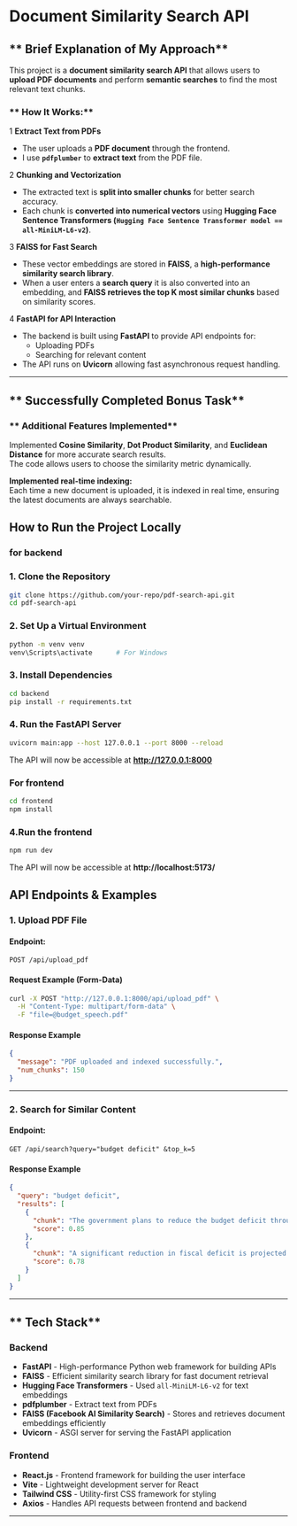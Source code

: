# Document Similarity Search API

## ** Brief Explanation of My Approach**  

This project is a **document similarity search API** that allows users to **upload PDF documents** and perform **semantic searches** to find the most relevant text chunks.  

### ** How It Works:**  

1️ **Extract Text from PDFs**   
   - The user uploads a **PDF document** through the frontend.  
   - I use **`pdfplumber`** to **extract text** from the PDF file.  

2 **Chunking and Vectorization** 
   - The extracted text is **split into smaller chunks** for better search accuracy.  
   - Each chunk is **converted into numerical vectors** using **Hugging Face Sentence Transformers (`Hugging Face Sentence Transformer model == all-MiniLM-L6-v2`)**.  

3️ **FAISS for Fast Search** 
   - These vector embeddings are stored in **FAISS**, a **high-performance similarity search library**.  
   - When a user enters a **search query**  it is also converted into an embedding, and **FAISS retrieves the top K most similar chunks** based on similarity scores.  

4️ **FastAPI for API Interaction** 
   - The backend is built using **FastAPI** to provide API endpoints for:
     - Uploading PDFs  
     - Searching for relevant content  
   - The API runs on **Uvicorn**  allowing fast asynchronous request handling.  

---

## ** Successfully Completed Bonus Task**
### ** Additional Features Implemented**

 Implemented **Cosine Similarity**, **Dot Product Similarity**, and **Euclidean Distance** for more accurate search results.  
The code allows users to choose the similarity metric dynamically.  

**Implemented real-time indexing:**  
Each time a new document is uploaded, it is indexed in real time, ensuring the latest documents are always searchable.  



## **How to Run the Project Locally**  

### **for backend**  

### **1. Clone the Repository**  
```sh
git clone https://github.com/your-repo/pdf-search-api.git
cd pdf-search-api
```

### **2. Set Up a Virtual Environment**
```sh
python -m venv venv
venv\Scripts\activate      # For Windows
```

### **3. Install Dependencies**  
```sh
cd backend
pip install -r requirements.txt
```

### **4. Run the FastAPI Server**  
```sh
uvicorn main:app --host 127.0.0.1 --port 8000 --reload
```

The API will now be accessible at **http://127.0.0.1:8000**  


### **For frontend**  

```sh
cd frontend
npm install
```

### **4.Run the frontend**  
```sh
npm run dev
```

The API will now be accessible at **http://localhost:5173/**  


## **API Endpoints & Examples**  

### **1. Upload PDF File**
#### **Endpoint:**  
```http
POST /api/upload_pdf
```
#### **Request Example (Form-Data)**
```sh
curl -X POST "http://127.0.0.1:8000/api/upload_pdf" \
  -H "Content-Type: multipart/form-data" \
  -F "file=@budget_speech.pdf"
```

#### **Response Example**
```json
{
  "message": "PDF uploaded and indexed successfully.",
  "num_chunks": 150
}
```

---

### **2. Search for Similar Content**
#### **Endpoint:**  
```http
GET /api/search?query="budget deficit" &top_k=5
```
#### **Response Example**
```json
{
  "query": "budget deficit",
  "results": [
    {
      "chunk": "The government plans to reduce the budget deficit through increased taxation...",
      "score": 0.85
    },
    {
      "chunk": "A significant reduction in fiscal deficit is projected over the next 5 years...",
      "score": 0.78
    }
  ]
}
```

---

## ** Tech Stack**
### **Backend**
- **FastAPI** - High-performance Python web framework for building APIs  
- **FAISS** - Efficient similarity search library for fast document retrieval  
- **Hugging Face Transformers** - Used `all-MiniLM-L6-v2` for text embeddings  
- **pdfplumber** - Extract text from PDFs  
- **FAISS (Facebook AI Similarity Search)** - Stores and retrieves document embeddings efficiently  
- **Uvicorn** - ASGI server for serving the FastAPI application  

### **Frontend**
- **React.js** - Frontend framework for building the user interface  
- **Vite** - Lightweight development server for React  
- **Tailwind CSS** - Utility-first CSS framework for styling  
- **Axios** - Handles API requests between frontend and backend  

---


